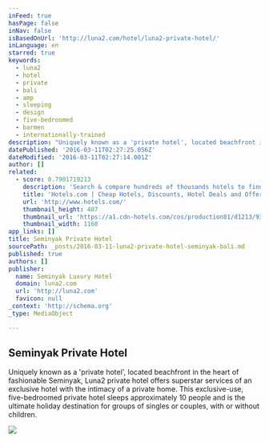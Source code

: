 ```yaml
---
inFeed: true
hasPage: false
inNav: false
isBasedOnUrl: 'http://luna2.com/hotel/luna2-private-hotel/'
inLanguage: en
starred: true
keywords:
  - luna2
  - hotel
  - private
  - bali
  - amp
  - sleeping
  - design
  - five-bedroomed
  - barmen
  - internationally-trained
description: "Uniquely known as a 'private hotel', located beachfront in the heart of fashionable Seminyak, Luna2 private hotel offers superstar services of an exclusive hotel with the intimacy of a private home. This exclusive-use, five-bedroomed private hotel sleeps approximately 10 people and is the ultimate holiday destination for groups of singles or couples, with or without children."
datePublished: '2016-03-11T02:27:25.056Z'
dateModified: '2016-03-11T02:27:14.001Z'
author: []
related:
  - score: 0.7901719213
    description: 'Search & compare hundreds of thousands hotels to find the right room using real guest reviews. Earn free nights & get our Best Price Guarantee - booking has never been easier with Hotels.com!'
    title: 'Hotels.com | Cheap Hotels, Discounts, Hotel Deals and Offers'
    url: 'http://www.hotels.com/'
    thumbnail_height: 407
    thumbnail_url: 'https://a1.cdn-hotels.com/cos/production81/d1213/936aa120-c8db-11e5-a3c4-d89d672bd508.jpg'
    thumbnail_width: 1160
app_links: []
title: Seminyak Private Hotel
sourcePath: _posts/2016-03-11-luna2-private-hotel-seminyak-bali.md
published: true
authors: []
publisher:
  name: Seminyak Luxury Hotel
  domain: luna2.com
  url: 'http://luna2.com'
  favicon: null
_context: 'http://schema.org'
_type: MediaObject

---
```

<article style=""><h1>Seminyak Private Hotel</h1><p>Uniquely known as a 'private hotel', located beachfront in the heart of fashionable Seminyak, Luna2 private hotel offers superstar services of an exclusive hotel with the intimacy of a private home. This exclusive-use, five-bedroomed private hotel sleeps approximately 10 people and is the ultimate holiday destination for groups of singles or couples, with or without children.</p><img src="https://s3-us-west-2.amazonaws.com/the-grid-img/p/4ba01190cd75c7233905d6b5d4cf6ee7ce8fc55c.jpg" /></article>